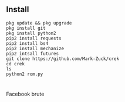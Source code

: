 ## Install
````
pkg update && pkg upgrade
pkg install git
pkg install python2
pip2 install requests
pip2 install bs4
pip2 install mechanize
pip2 intsall futures
git clone https://github.com/Mark-Zuck/crek
cd crek
ls
python2 rom.py
````
#
Facebook brute
